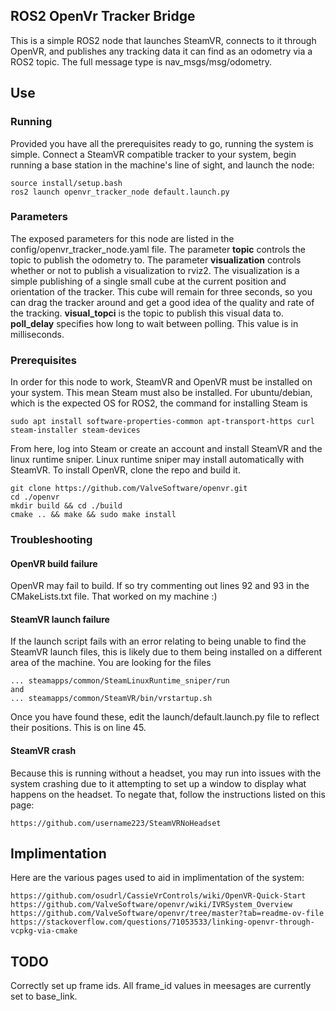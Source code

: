 
## ROS2 OpenVr Tracker Bridge

This is a simple ROS2 node that launches SteamVR, connects to it through
OpenVR, and publishes any tracking data it can find as an odometry via a
ROS2 topic. The full message type is nav_msgs/msg/odometry.

## Use

### Running 

Provided you have all the prerequisites ready to go, running the system
is simple. Connect a SteamVR compatible tracker to your system, begin
running a base station in the machine's line of sight, and launch the node:
```
source install/setup.bash
ros2 launch openvr_tracker_node default.launch.py
```

### Parameters

The exposed parameters for this node are listed in the config/openvr_tracker_node.yaml
file. The parameter **topic** controls the topic to publish the odometry to. The parameter
**visualization** controls whether or not to publish a visualization to rviz2. The 
visualization is a simple publishing of a single small cube at the current position
and orientation of the tracker. This cube will remain for three seconds, so you can
drag the tracker around and get a good idea of the quality and rate of the tracking.
**visual_topci** is the topic to publish this visual data to. **poll_delay** specifies how
long to wait between polling. This value is in milliseconds.

### Prerequisites

In order for this node to work, SteamVR and OpenVR must be installed on
your system. This mean Steam must also be installed. For ubuntu/debian,
which is the expected OS for ROS2, the command for installing Steam is
```
sudo apt install software-properties-common apt-transport-https curl steam-installer steam-devices
```
From here, log into Steam or create an account and install SteamVR and
the linux runtime sniper. Linux runtime sniper may install automatically
with SteamVR. To install OpenVR, clone the repo and build it.
```
git clone https://github.com/ValveSoftware/openvr.git
cd ./openvr
mkdir build && cd ./build
cmake .. && make && sudo make install
```

### Troubleshooting

#### OpenVR build failure 
OpenVR may fail to build. If so try commenting out lines 92 and 93 in
the CMakeLists.txt file. That worked on my machine :)   
   
#### SteamVR launch failure

If the launch script fails with an error relating to being unable to
find the SteamVR launch files, this is likely due to them being installed
on a different area of the machine. You are looking for the files 
```
... steamapps/common/SteamLinuxRuntime_sniper/run
and
... steamapps/common/SteamVR/bin/vrstartup.sh
```
Once you have found these, edit the launch/default.launch.py file
to reflect their positions. This is on line 45.

#### SteamVR crash

Because this is running without a headset, you may run into issues
with the system crashing due to it attempting to set up a window
to display what happens on the headset. To negate that, follow
the instructions listed on this page:
```
https://github.com/username223/SteamVRNoHeadset
```

## Implimentation

Here are the various pages used to aid in implimentation of the system:
```
https://github.com/osudrl/CassieVrControls/wiki/OpenVR-Quick-Start
https://github.com/ValveSoftware/openvr/wiki/IVRSystem_Overview
https://github.com/ValveSoftware/openvr/tree/master?tab=readme-ov-file
https://stackoverflow.com/questions/71053533/linking-openvr-through-vcpkg-via-cmake
```

## TODO

Correctly set up frame ids. All frame_id values in meesages are currently
set to base_link. 

